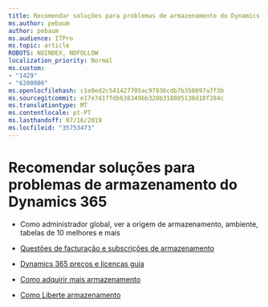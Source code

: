 ```yaml
---
title: Recomendar soluções para problemas de armazenamento do Dynamics 365
ms.author: pebaum
author: pebaum
ms.audience: ITPro
ms.topic: article
ROBOTS: NOINDEX, NOFOLLOW
localization_priority: Normal
ms.custom:
- "1429"
- "6200006"
ms.openlocfilehash: c1e0ed2c541427705ac97936cdb7b350897a7f3b
ms.sourcegitcommit: e17e7d17fdb638349bb320b318085138d18f284c
ms.translationtype: MT
ms.contentlocale: pt-PT
ms.lasthandoff: 07/16/2019
ms.locfileid: "35753473"
---
```

# <a name="recommend-solutions-for-dynamics-365-storage-issues"></a>Recomendar soluções para problemas de armazenamento do Dynamics 365

* Como administrador global, ver a origem de armazenamento, ambiente, tabelas de 10 melhores e mais

* [Questões de facturação e subscrições de armazenamento](https://docs.microsoft.com/dynamics365/customer-engagement/admin/contact-information-microsoft-dynamics-365-online-billing-support)

* [Dynamics 365 preços e licenças guia](https://dynamics.microsoft.com/pricing/)

* [Como adquirir mais armazenamento](https://docs.microsoft.com/en-us/dynamics365/customer-engagement/admin/manage-storage#add-storage-to-dynamics-365-online)

* [Como Liberte armazenamento](https://docs.microsoft.com/dynamics365/customer-engagement/admin/free-storage-space)

